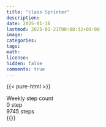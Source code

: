 ```yaml
---
title: "class Sprinter"
description: 
date: 2025-01-16
lastmod: 2025-01-21T00:08:32+08:00
image: 
categories: 
tags: 
math: 
license: 
hidden: false
comments: true
---
```

{{< pure-html >}}
<div class="chart-wrap vertical">
  <div class="title">Weekly step count</div>
  <div class="grid">
    <div class="bottom"> 0 step </div>
    <div class="bar" style="--bar-value:60%;" data-name="5820" title="01-14"></div>
    <div class="bar" style="--bar-value:1%;" data-name="69" title="01-15"></div>
    <div class="bar" style="--bar-value:36%;" data-name="3489" title="01-16"></div>
    <div class="bar" style="--bar-value:68%;" data-name="6645" title="01-17"></div>
    <div class="bar" style="--bar-value:100%;" data-name="9745" title="01-18"></div>
    <div class="bar" style="--bar-value:9%;" data-name="867" title="01-19"></div>
    <div class="bar" style="--bar-value:84%;" data-name="8232" title="01-20"></div>
<div class="top"> 9745 steps </div>
  </div>
</div>
{{</ pure-html >}}